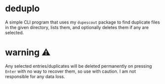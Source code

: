 # deduplo

A simple CLI program that uses my `dupescout` package to find duplicate files in the given directory, lists them, and optionally deletes them if any are selected.

# warning :warning:

Any selected entries/duplicates will be deleted permanently on pressing `Enter` with no way to recover them, so use with caution. I am not responsible for any data loss.
